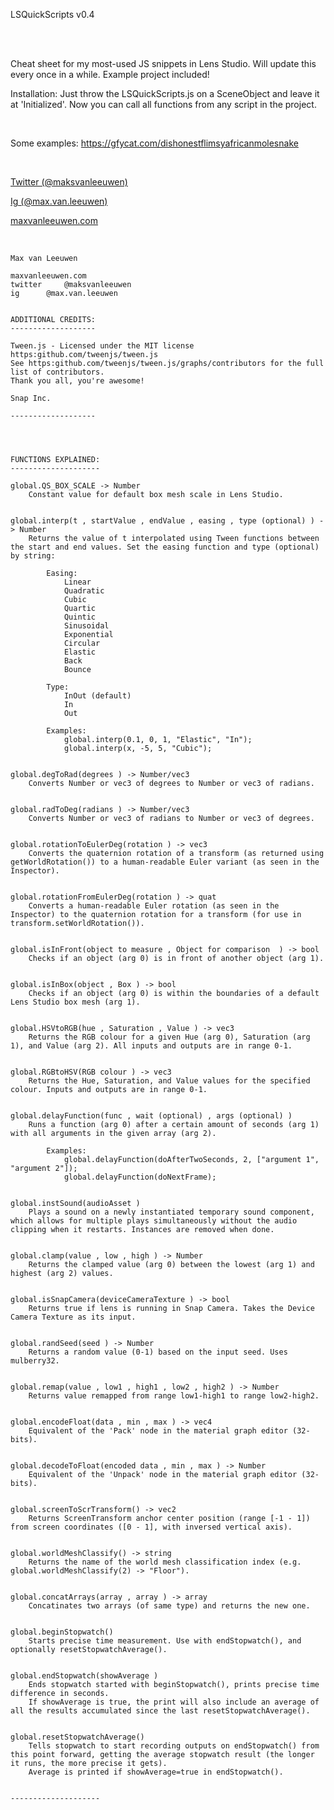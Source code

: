 <p class="has-line-data" data-line-start="8" data-line-end="10">LSQuickScripts v0.4</p>
<br><br>
<p class="has-line-data" data-line-start="1" data-line-end="2">Cheat sheet for my most-used JS snippets in Lens Studio. Will update this every once in a while. Example project included!</p>
<p class="has-line-data" data-line-start="1" data-line-end="2">Installation: Just throw the LSQuickScripts.js on a SceneObject and leave it at 'Initialized'. Now you can call all functions from any script in the project.</p>
<br>
<p class="has-line-data" data-line-start="11" data-line-end="12">Some examples: <a href="https://gfycat.com/dishonestflimsyafricanmolesnake">https://gfycat.com/dishonestflimsyafricanmolesnake</a></p>
<br>
<p class="has-line-data" data-line-start="2" data-line-end="5"><a href="https://twitter.com/maksvanleeuwen">Twitter (@maksvanleeuwen)</a>
<p class="has-line-data" data-line-start="2" data-line-end="5"><a href="https://www.instagram.com/max.van.leeuwen">Ig (@max.van.leeuwen)</a>
<p class="has-line-data" data-line-start="2" data-line-end="5"><a href="http://maxvanleeuwen.com">maxvanleeuwen.com</a>
<br><br>

<pre><code>
Max van Leeuwen

maxvanleeuwen.com
twitter 	@maksvanleeuwen
ig 		@max.van.leeuwen


ADDITIONAL CREDITS:
-------------------

Tween.js - Licensed under the MIT license
https:github.com/tweenjs/tween.js
See https:github.com/tweenjs/tween.js/graphs/contributors for the full list of contributors.
Thank you all, you're awesome!

Snap Inc.

-------------------




FUNCTIONS EXPLAINED:
--------------------

global.QS_BOX_SCALE -> Number
	Constant value for default box mesh scale in Lens Studio.


global.interp(t <Number>, startValue <Number>, endValue <Number>, easing <string>, type (optional) <string>) -> Number
	Returns the value of t interpolated using Tween functions between the start and end values. Set the easing function and type (optional) by string:

		Easing:
			Linear
			Quadratic
			Cubic
			Quartic
			Quintic
			Sinusoidal
			Exponential
			Circular
			Elastic
			Back
			Bounce

		Type:
			InOut (default)
			In
			Out

		Examples:
			global.interp(0.1, 0, 1, "Elastic", "In");
			global.interp(x, -5, 5, "Cubic");


global.degToRad(degrees <Number/vec3>) -> Number/vec3
	Converts Number or vec3 of degrees to Number or vec3 of radians.


global.radToDeg(radians <Number/vec3>) -> Number/vec3
	Converts Number or vec3 of radians to Number or vec3 of degrees.


global.rotationToEulerDeg(rotation <quat>) -> vec3
	Converts the quaternion rotation of a transform (as returned using getWorldRotation()) to a human-readable Euler variant (as seen in the Inspector).


global.rotationFromEulerDeg(rotation <vec3>) -> quat
	Converts a human-readable Euler rotation (as seen in the Inspector) to the quaternion rotation for a transform (for use in transform.setWorldRotation()).


global.isInFront(object to measure <SceneObject>, Object for comparison <SceneObject> ) -> bool
	Checks if an object (arg 0) is in front of another object (arg 1).


global.isInBox(object <SceneObject>, Box <SceneObject>) -> bool
	Checks if an object (arg 0) is within the boundaries of a default Lens Studio box mesh (arg 1).


global.HSVtoRGB(hue <Number>, Saturation <Number>, Value <Number>) -> vec3
	Returns the RGB colour for a given Hue (arg 0), Saturation (arg 1), and Value (arg 2). All inputs and outputs are in range 0-1.


global.RGBtoHSV(RGB colour <vec3>) -> vec3
	Returns the Hue, Saturation, and Value values for the specified colour. Inputs and outputs are in range 0-1.


global.delayFunction(func <function>, wait (optional) <Number>, args (optional) <array>)
	Runs a function (arg 0) after a certain amount of seconds (arg 1) with all arguments in the given array (arg 2).

		Examples:
			global.delayFunction(doAfterTwoSeconds, 2, ["argument 1", "argument 2"]);
			global.delayFunction(doNextFrame);


global.instSound(audioAsset <Asset.AudioTrackAsset>)
	Plays a sound on a newly instantiated temporary sound component, which allows for multiple plays simultaneously without the audio clipping when it restarts. Instances are removed when done.


global.clamp(value <Number>, low <Number>, high <Number>) -> Number
	Returns the clamped value (arg 0) between the lowest (arg 1) and highest (arg 2) values.


global.isSnapCamera(deviceCameraTexture <Asset.Texture>) -> bool
	Returns true if lens is running in Snap Camera. Takes the Device Camera Texture as its input.


global.randSeed(seed <int>) -> Number
	Returns a random value (0-1) based on the input seed. Uses mulberry32.


global.remap(value <Number>, low1 <Number>, high1 <Number>, low2 <Number>, high2 <Number>) -> Number
	Returns value remapped from range low1-high1 to range low2-high2.


global.encodeFloat(data <Number>, min <Number>, max <Number>) -> vec4
	Equivalent of the 'Pack' node in the material graph editor (32-bits).


global.decodeToFloat(encoded data <vec4>, min <Number>, max <Number>) -> Number
	Equivalent of the 'Unpack' node in the material graph editor (32-bits).


global.screenToScrTransform() -> vec2
	Returns ScreenTransform anchor center position (range [-1 - 1]) from screen coordinates ([0 - 1], with inversed vertical axis).


global.worldMeshClassify() -> string
	Returns the name of the world mesh classification index (e.g. global.worldMeshClassify(2) -> "Floor").


global.concatArrays(array <any>, array <any>) -> array
	Concatinates two arrays (of same type) and returns the new one.


global.beginStopwatch()
	Starts precise time measurement. Use with endStopwatch(), and optionally resetStopwatchAverage().


global.endStopwatch(showAverage <bool>)
	Ends stopwatch started with beginStopwatch(), prints precise time difference in seconds.
	If showAverage is true, the print will also include an average of all the results accumulated since the last resetStopwatchAverage().


global.resetStopwatchAverage()
	Tells stopwatch to start recording outputs on endStopwatch() from this point forward, getting the average stopwatch result (the longer it runs, the more precise it gets).
	Average is printed if showAverage=true in endStopwatch().


--------------------
</code></pre>